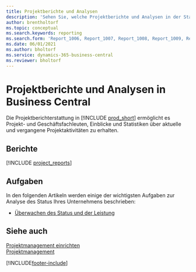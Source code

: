 ```yaml
---
title: Projektberichte und Analysen
description: 'Sehen Sie, welche Projektberichte und Analysen in der Standardversion von Business Central verfügbar sind, damit Sie Ihr Unternehmen im Auge behalten können.'
author: brentholtorf
ms.topic: conceptual
ms.search.keywords: reporting
ms.search.form: 'Report_1006, Report_1007, Report_1008, Report_1009, Report_1010, Report_1011, Report_1012, Report_1013, Report_1014'
ms.date: 06/01/2021
ms.author: bholtorf
ms.service: dynamics-365-business-central
ms.reviewer: bholtorf
---
```

# Projektberichte und Analysen in Business Central

Die Projektberichterstattung in [!INCLUDE [prod_short](includes/prod_short.md)] ermöglicht es Projekt- und Geschäftsfachleuten, Einblicke und Statistiken über aktuelle und vergangene Projektaktivitäten zu erhalten.  

## Berichte

[!INCLUDE [project_reports](includes/project-reports-include.md)]

## Aufgaben

In den folgenden Artikeln werden einige der wichtigsten Aufgaben zur Analyse des Status Ihres Unternehmens beschrieben:

* [Überwachen des Status und der Leistung](projects-how-monitor-progress-performance.md)  


## Siehe auch

[Projektmanagement einrichten](projects-setup-projects.md)  
[Projektmanagement](projects-manage-projects.md)  

[!INCLUDE[footer-include](includes/footer-banner.md)]
